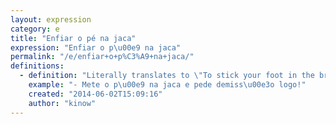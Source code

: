 ```yaml
---
layout: expression
category: e
title: "Enfiar o pé na jaca"
expression: "Enfiar o p\u00e9 na jaca"
permalink: "/e/enfiar+o+p%C3%A9+na+jaca/"
definitions:
  - definition: "Literally translates to \"To stick your foot in the breadfruit\u201d, but means to eally, really go for it"
    example: "- Mete o p\u00e9 na jaca e pede demiss\u00e3o logo!"
    created: "2014-06-02T15:09:16"
    author: "kinow"
---
```

